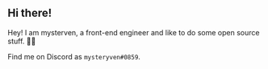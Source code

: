 ## Hi there!

Hey! I am mysterven, a front-end engineer and like to do some open source stuff. 👋👋

Find me on Discord as `mysteryven#0859`.
